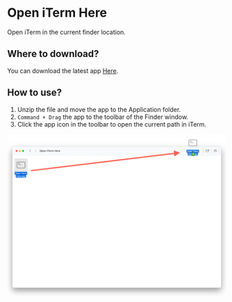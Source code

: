 # Open iTerm Here
Open iTerm in the current finder location.

## Where to download?
You can download the latest app [Here](https://github.com/dyckia/open-iterm-here/releases/tag/v1.1).

## How to use?
1. Unzip the file and move the app to the Application folder.
2. `Command + Drag` the app to the toolbar of the Finder window.
3. Click the app icon in the toolbar to open the current path in iTerm.

![](./assets/usage.png)